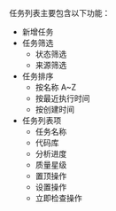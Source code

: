 任务列表主要包含以下功能：
- 新增任务
- 任务筛选
  - 状态筛选
  - 来源筛选
- 任务排序
  - 按名称 A~Z
  - 按最近执行时间
  - 按创建时间
- 任务列表项
  - 任务名称
  - 代码库
  - 分析进度
  - 质量星级
  - 置顶操作
  - 设置操作
  - 立即检查操作